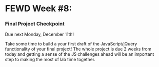 # FEWD Week #8: 

### Final Project Checkpoint

Due next Monday, December 11th!

Take some time to build a your first draft of the JavaScript/jQuery functionality of your final project! The whole project is due 2 weeks from today and getting a sense of the JS challenges ahead will be an important step to making the most of lab time together.

